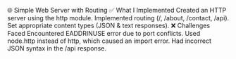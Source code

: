 
🌐 Simple Web Server with Routing
✅ What I Implemented
Created an HTTP server using the http module.
Implemented routing (/, /about, /contact, /api).
Set appropriate content types (JSON & text responses).
❌ Challenges Faced
Encountered EADDRINUSE error due to port conflicts.
Used node.http instead of http, which caused an import error.
Had incorrect JSON syntax in the /api response.
